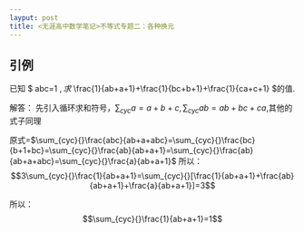 ```yaml
---
layput: post
title: <无涯高中数学笔记>不等式专题二：各种换元
---
```


## 引例

已知 $ abc=1 $, 求$ \frac{1}{ab+a+1}+\frac{1}{bc+b+1}+\frac{1}{ca+c+1} $的值.

解答： 先引入循环求和符号，$\sum_{cyc}{}a=a+b+c ,\sum_{cyc}{}ab=ab+bc+ca$,其他的式子同理

   原式=$\sum_{cyc}{}\frac{abc}{ab+a+abc}=\sum_{cyc}{}\frac{bc}{b+1+bc}=\sum_{cyc}{}\frac{ab}{ab+a+1}=\sum_{cyc}{}\frac{ab}{ab+a+abc}=\sum_{cyc}{}\frac{a}{ab+a+1}$
   所以：
   $$3\sum_{cyc}{}\frac{1}{ab+a+1}=\sum_{cyc}{}[\frac{1}{ab+a+1}+\frac{ab}{ab+a+1}+\frac{a}{ab+a+1}]=3$$
   
   所以：
   $$\sum_{cyc}{}\frac{1}{ab+a+1}=1$$




